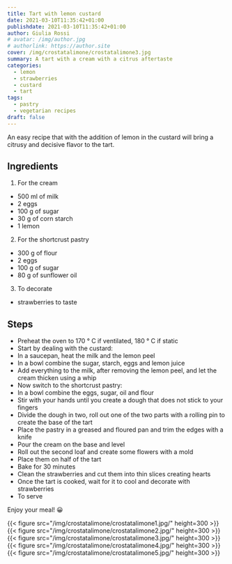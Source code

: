 ```yaml
---
title: Tart with lemon custard
date: 2021-03-10T11:35:42+01:00
publishdate: 2021-03-10T11:35:42+01:00
author: Giulia Rossi
# avatar: /img/author.jpg
# authorlink: https://author.site
cover: /img/crostatalimone/crostatalimone3.jpg
summary: A tart with a cream with a citrus aftertaste
categories:
  - lemon
  - strawberries
  - custard
  - tart
tags:
  - pastry
  - vegetarian recipes
draft: false
---
```


An easy recipe that with the addition of lemon in the custard will bring a citrusy and decisive flavor to the tart.

## Ingredients

1. For the cream
* 500 ml of milk
* 2 eggs
* 100 g of sugar
* 30 g of corn starch
* 1 lemon
2. For the shortcrust pastry
* 300 g of flour
* 2 eggs
* 100 g of sugar
* 80 g of sunflower oil
3. To decorate
* strawberries to taste

## Steps

* Preheat the oven to 170 ° C if ventilated, 180 ° C if static
* Start by dealing with the custard:
* In a saucepan, heat the milk and the lemon peel
* In a bowl combine the sugar, starch, eggs and lemon juice
* Add everything to the milk, after removing the lemon peel, and let the cream thicken using a whip
* Now switch to the shortcrust pastry:
* In a bowl combine the eggs, sugar, oil and flour
* Stir with your hands until you create a dough that does not stick to your fingers
* Divide the dough in two, roll out one of the two parts with a rolling pin to create the base of the tart
* Place the pastry in a greased and floured pan and trim the edges with a knife
* Pour the cream on the base and level
* Roll out the second loaf and create some flowers with a mold
* Place them on half of the tart
* Bake for 30 minutes
* Clean the strawberries and cut them into thin slices creating hearts
* Once the tart is cooked, wait for it to cool and decorate with strawberries
* To serve

Enjoy your meal! 😀

{{< figure src="/img/crostatalimone/crostatalimone1.jpg/" height=300  >}}
{{< figure src="/img/crostatalimone/crostatalimone2.jpg/" height=300  >}}
{{< figure src="/img/crostatalimone/crostatalimone3.jpg/" height=300  >}}
{{< figure src="/img/crostatalimone/crostatalimone4.jpg/" height=300  >}}
{{< figure src="/img/crostatalimone/crostatalimone5.jpg/" height=300  >}}
